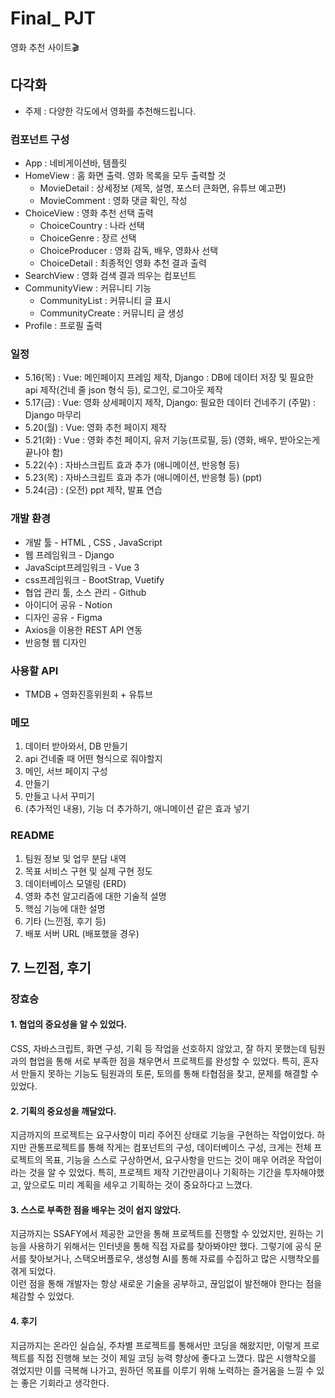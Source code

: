 # Final_ PJT
영화 추천 사이트🎬

## 다각화
- 주제 : 다양한 각도에서 영화를 추천해드립니다.

### 컴포넌트 구성
- App : 네비게이션바, 템플릿
- HomeView : 홈 화면 출력. 영화 목록을 모두 출력할 것
    - MovieDetail : 상세정보 (제목, 설명, 포스터 큰화면, 유튜브 예고편)
    - MovieComment : 영화 댓글 확인, 작성
- ChoiceView : 영화 추천 선택 출력
    - ChoiceCountry : 나라 선택
    - ChoiceGenre : 장르 선택
    - ChoiceProducer : 영화 감독, 배우, 영화사 선택
    - ChoiceDetail : 최종적인 영화 추천 결과 출력
- SearchView : 영화 검색 결과 띄우는 컴포넌트
- CommunityView : 커뮤니티 기능
    - CommunityList : 커뮤니티 글 표시
    - CommunityCreate : 커뮤니티 글 생성
- Profile : 프로필 출력

### 일정
- 5.16(목) : Vue: 메인페이지 프레임 제작, Django : DB에 데이터 저장 및 필요한 api 제작(건네 줄 json 형식 등), 로그인, 로그아웃 제작
- 5.17(금) : Vue: 영화 상세페이지 제작, Django: 필요한 데이터 건네주기 (주말) : Django 마무리
- 5.20(월) : Vue: 영화 추천 페이지 제작
- 5.21(화) : Vue : 영화 추천 페이지,  유저 기능(프로필, 등) (영화, 배우, 받아오는게 끝나야 함)
- 5.22(수) : 자바스크립트 효과 추가 (애니메이션, 반응형 등)
- 5.23(목) : 자바스크립트 효과 추가 (애니메이션, 반응형 등) (ppt)
- 5.24(금) : (오전) ppt 제작, 발표 연습

### 개발 환경
- 개발 툴 - HTML , CSS , JavaScript
- 웹 프레임워크 - Django
- JavaScipt프레임워크 - Vue 3
- css프레임워크 - BootStrap, Vuetify
- 협업 관리 툴, 소스 관리 - Github
- 아이디어 공유 - Notion
- 디자인 공유 - Figma
- Axios을 이용한 REST API 연동
- 반응형 웹 디자인

### 사용할 API
- TMDB + 영화진흥위원회 + 유튜브

### 메모
1. 데이터 받아와서, DB 만들기
2. api 건네줄 때 어떤 형식으로 줘야할지
3. 메인, 서브 페이지 구성
4. 만들기
5. 만들고 나서 꾸미기
6. (추가적인 내용), 기능 더 추가하기, 애니메이션 같은 효과 넣기

###  README
1. 팀원 정보 및 업무 분담 내역
2. 목표 서비스 구현 및 실제 구현 정도
3. 데이터베이스 모델링 (ERD)
4. 영화 추천 알고리즘에 대한 기술적 설명
5. 핵심 기능에 대한 설명
6. 기타 (느낀점, 후기 등)
7. 배포 서버 URL (배포했을 경우)


## 7. 느낀점, 후기

### 장효승

#### 1. 협업의 중요성을 알 수 있었다.
CSS, 자바스크립트, 화면 구성, 기획 등 작업을 선호하지 않았고, 잘 하지 못했는데 팀원과의 협업을 통해 서로 부족한 점을 채우면서 프로젝트를 완성할 수 있었다. 특히, 혼자서 만들지 못하는 기능도 팀원과의 토론, 토의를 통해 타협점을 찾고, 문제를 해결할 수 있었다.

#### 2. 기획의 중요성을 깨달았다.
지금까지의 프로젝트는 요구사항이 미리 주어진 상태로 기능을 구현하는 작업이었다. 하지만 관통프로젝트를 통해 작게는 컴포넌트의 구성, 데이터베이스 구성, 크게는 전체 프로젝트의 목표, 기능을 스스로 구상하면서, 요구사항을 만드는 것이 매우 어려운 작업이라는 것을 알 수 있었다. 특히, 프로젝트 제작 기간만큼이나 기획하는 기간을 투자해야했고, 앞으로도 미리 계획을 세우고 기획하는 것이 중요하다고 느꼈다.

#### 3. 스스로 부족한 점을 배우는 것이 쉽지 않았다.
지금까지는 SSAFY에서 제공한 교안을 통해 프로젝트를 진행할 수 있었지만, 원하는 기능을 사용하기 위해서는 인터넷을 통해 직접 자료를 찾아봐야만 했다. 그렇기에 공식 문서를 찾아보거나, 스택오버플로우, 생성형 AI를 통해 자료를 수집하고 많은 시행착오를 겪게 되었다.  
이런 점을 통해 개발자는 항상 새로운 기술을 공부하고, 끊임없이 발전해야 한다는 점을 체감할 수 있었다.

#### 4. 후기
지금까지는 온라인 실습실, 주차별 프로젝트를 통해서만 코딩을 해왔지만, 이렇게 프로젝트를 직접 진행해 보는 것이 제일 코딩 능력 향상에 좋다고 느꼈다. 많은 시행착오를 겪었지만 이를 극복해 나가고, 원하던 목표를 이루기 위해 노력하는 즐거움을 느낄 수 있는 좋은 기회라고 생각한다.